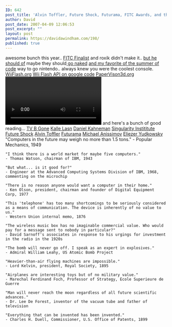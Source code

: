 ```yaml
---
ID: 642
post_title: 'Alvin Toffler, Future Shock, Futurama, FITC Awards, and the Wii controller for flash api&#8230;'
author: David
post_date: 2007-04-09 12:06:53
post_excerpt: ""
layout: post
permalink: https://davidawindham.com/198/
published: true
---
```

awesome bunch this year..
<a href="http://awards.fitc.ca/main/finalists/">FITC Finalist</a>
and roxik didn't make it.. <a href="http://roxik.com/toy1.html">but he should of</a>
maybe they should<a href="http://naked.dustindiaz.com/"> go naked</a>
<a href="http://wiki.eclipse.org/index.php/Google_Summer_of_Code_2007_Ideas">and my favorite of the summer of code</a>
way to go nintendo.. always knew you were the coolest console.
<a href="http://www.wiiflash.org/">WiiFlash.org</a>
<a href=" http://code.google.com/p/wiiflash/">Wii Flash API on google code</a>
<a href="http://blog.papervision3d.org/">PaperVison3d.org</a>
<video>http://www.youtube.com/watch?v=6JATI7gVFtk</video>
and here's a bunch of good reading...
<a href="https://secure.adbusters.org/orders/tvbgone/">TV B Gone</a>
<a href="http://en.wikipedia.org/wiki/Kalle_Lasn">Kalle Lasn</a>
<a href="http://en.wikipedia.org/wiki/Daniel_Kahneman">Daniel Kahneman</a>
<a href="http://www.singinst.org/">Singularity Instititute</a>
<a href="http://en.wikipedia.org/wiki/Future_Shock">Future Shock</a>
<a href="http://en.wikipedia.org/wiki/Alvin_Toffler">Alvin Toffler</a>
<a href="http://en.wikipedia.org/wiki/Futurama">Futurama</a>
<a href="http://www.acceleratingfuture.com/michael/works/shocklevelanalysis.htm">Michael Anissimov</a>
<a href="http://yudkowsky.net/sing/shocklevels.html">Eliezer Yudkowsky</a>
 "Computers in the future may weigh no more than 1.5 tons."
    - Popular Mechanics, 1949

    "I think there is a world market for maybe five computers."
    - Thomas Watson, chairman of IBM, 1943

    "But what... is it good for?"
    - Engineer at the Advanced Computing Systems Division of IBM, 1968, commenting on the microchip

    "There is no reason anyone would want a computer in their home."
    - Ken Olson, president, chairman and founder of Digital Equipment Corp, 1977

    "This 'telephone' has too many shortcomings to be seriously considered as a means of communication. The device is inherently of no value to us."
    - Western Union internal memo, 1876

    "The wireless music box has no imaginable commercial value. Who would pay for a message sent to nobody in particular?"
    - David Sarnoff's associates in response to his urgings for investment in the radio in the 1920s

    "The bomb will never go off. I speak as an expert in explosives."
    - Admiral William Leahy, US Atomic Bomb Project

    "Heavier-than-air flying machines are impossible."
    - Lord Kelvin, president, Royal Society, 1895

    "Airplanes are interesting toys but of no military value."
    - Marechal Ferdinand Foch, Professor of Strategy, Ecole Superieure de Guerre

    "Man will never reach the moon regardless of all future scientific advances."
    - Dr. Lee De Forest, inventor of the vacuum tube and father of television

    "Everything that can be invented has been invented."
    - Charles H. Duell, Commissioner, U.S. Office of Patents, 1899